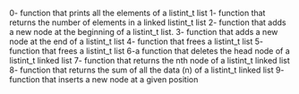 0- function that prints all the elements of a listint_t list
1- function that returns the number of elements in a linked listint_t list
2- function that adds a new node at the beginning of a listint_t list.
3- function that adds a new node at the end of a listint_t list
4- function that frees a listint_t list
5- function that frees a listint_t list
6-a function that deletes the head node of a listint_t linked list
7- function that returns the nth node of a listint_t linked list
8- function that returns the sum of all the data (n) of a listint_t linked list
9- function that inserts a new node at a given position